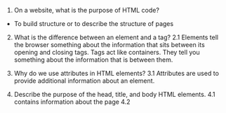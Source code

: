1.  On a website, what is the purpose of HTML code?
* To build structure or to describe the structure of pages

2. What is the difference between an element and a tag?
  2.1  Elements tell the browser something about the information that sits between its opening and closing tags.
  Tags act like containers.  They tell you something about the information that is between them.  

3.  Why do we use attributes in HTML elements?
  3.1 Attributes are used to provide additional information about an element.

4.  Describe the purpose of the head, title, and body HTML elements.
  4.1  <head> contains information about the page
  4.2  <title> is displayed at the top of the browser or on the tab.
  4.3  <body> contains information that is shown within the main portion of the browser

5.  In your browser (Chrome), how do you view the source of a website?
  5.1  Click on View,
  5.2  From the drop down menu, select Developer,
  5.3  From the Developer menu, select View Source

6. List five different HTML elements and what they are used for. For example, <p></p> is a paragraph element, and it is used to represent a paragraph of text.
  6.1  <h1></h1> is a heading element.  There are 6 levels of this element (h1-h6) <h1> is used for main headings and <h2> on down to <h6> are used for subheadings
  6.2  <b></b> make characters appear bold.
  6.3  <i></i> make characters appear italic
  6.4  <sup></sup> will superscript characters
  6.5  <sub></sub> will subscript characters

7.  What are empty elements?
  7.1  Empty elements do not have any words between an opening and closing tag. They usually only have one tag.  There will often be a space and forward slash before the closing angled bracket.  ie: <br /> line break or <hr /> horizontal rule

8.  What is semantic markup?
  8.1  Semantic markup adds extra information.  ie: where emphasis should be placed, the definition of any acronyms or when given text is a quotation.

9.  What are three new semantic elements introduced in HTML 5? Use page 431 in the book to find more about these new elements.
  9.1  <header>
  9.2  <nav>
  9.3  article>


Code Pen assignment:

https://codepen.io/dladue/pen/NWqNydw?editors=1100
